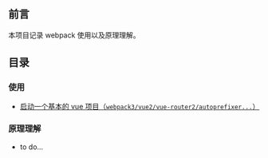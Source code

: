 ## 前言

本项目记录 webpack 使用以及原理理解。

## 目录

### 使用

+ [启动一个基本的 vue 项目（`webpack3/vue2/vue-router2/autoprefixer...`）](./use-step1)

### 原理理解

+ to do...
